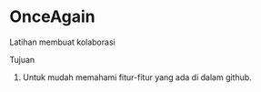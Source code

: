 # OnceAgain
Latihan membuat kolaborasi

Tujuan
1. Untuk mudah memahami fitur-fitur yang ada di dalam github.

